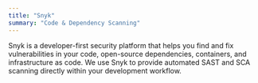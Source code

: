 ```yaml
---
title: "Snyk"
summary: "Code & Dependency Scanning"
---
```


Snyk is a developer-first security platform that helps you find and fix vulnerabilities in your code, open-source dependencies, containers, and infrastructure as code. We use Snyk to provide automated SAST and SCA scanning directly within your development workflow.